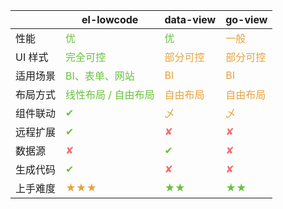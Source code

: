 |          | el-lowcode                             | data-view                  | go-view                    |
| -------- | -------------------------------------- | -------------------------- | -------------------------- |
| 性能     | <span green>优</span>                  | <span green>优</span>      | <span warn>一般</span>     |
| UI 样式  | <span green>完全可控</span>            | <span warn>部分可控</span> | <span warn>部分可控</span> |
| 适用场景 | <span green>BI、表单、网站</span>      | <span warn>BI</span>       | <span warn>BI</span>       |
| 布局方式 | <span green>线性布局 / 自由布局</span> | <span warn>自由布局</span> | <span warn>自由布局</span> |
| 组件联动 | <span green>✔</span>                   | <span warn>乄</span>       | <span warn>乄</span>       |
| 远程扩展 | <span green>✔</span>                   | <span err>✘</span>         | <span err>✘</span>         |
| 数据源   | <span err>✘</span>                     | <span green>✔</span>       | <span err>✘</span>         |
| 生成代码 | <span green>✔</span>                   | <span err>✘</span>         | <span err>✘</span>         |
| 上手难度 | <span warn>★★★</span>                  | <span green>★★</span>      | <span green>★★</span>      |


<style>
  [green] {
    color: #67C23A;
  }
  [warn] {
    color: #E6A23C;
  }
  [err] {
    color: #F56C6C;
  }
  [indeter]
</style>